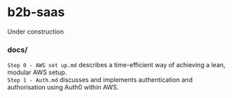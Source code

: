 # b2b-saas
Under construction

### docs/

`Step 0 - AWS set up.md` describes a time-efficient way of achieving a lean, modular AWS setup.  
`Step 1 - Auth.md` discusses and implements authentication and authorisation using Auth0 within AWS.  
